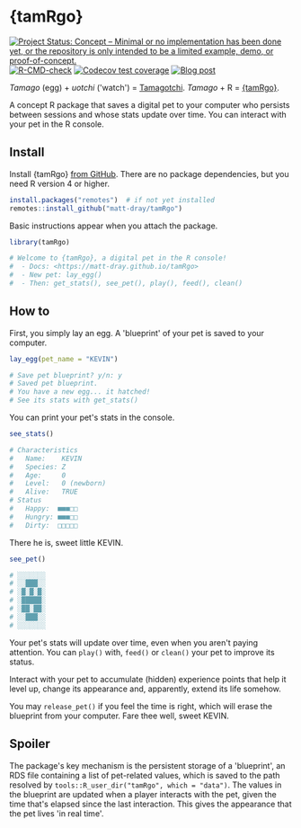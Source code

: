 
# {tamRgo}

<!-- badges: start -->
[![Project Status: Concept – Minimal or no implementation has been done yet, or the repository is only intended to be a limited example, demo, or proof-of-concept.](https://www.repostatus.org/badges/latest/concept.svg)](https://www.repostatus.org/#concept)
[![R-CMD-check](https://github.com/matt-dray/tamRgo/workflows/R-CMD-check/badge.svg)](https://github.com/matt-dray/tamRgo/actions)
[![Codecov test coverage](https://codecov.io/gh/matt-dray/tamRgo/branch/main/graph/badge.svg)](https://app.codecov.io/gh/matt-dray/tamRgo?branch=main)
[![Blog post](https://img.shields.io/badge/rostrum.blog-post-008900?labelColor=000000&logo=data%3Aimage%2Fgif%3Bbase64%2CR0lGODlhEAAQAPEAAAAAABWCBAAAAAAAACH5BAlkAAIAIf8LTkVUU0NBUEUyLjADAQAAACwAAAAAEAAQAAAC55QkISIiEoQQQgghRBBCiCAIgiAIgiAIQiAIgSAIgiAIQiAIgRAEQiAQBAQCgUAQEAQEgYAgIAgIBAKBQBAQCAKBQEAgCAgEAoFAIAgEBAKBIBAQCAQCgUAgEAgCgUBAICAgICAgIBAgEBAgEBAgEBAgECAgICAgECAQIBAQIBAgECAgICAgICAgECAQECAQICAgICAgICAgEBAgEBAgEBAgICAgICAgECAQIBAQIBAgECAgICAgIBAgECAQECAQIBAgICAgIBAgIBAgEBAgECAgECAgICAgICAgECAgECAgQIAAAQIKAAAh%2BQQJZAACACwAAAAAEAAQAAAC55QkIiESIoQQQgghhAhCBCEIgiAIgiAIQiAIgSAIgiAIQiAIgRAEQiAQBAQCgUAQEAQEgYAgIAgIBAKBQBAQCAKBQEAgCAgEAoFAIAgEBAKBIBAQCAQCgUAgEAgCgUBAICAgICAgIBAgEBAgEBAgEBAgECAgICAgECAQIBAQIBAgECAgICAgICAgECAQECAQICAgICAgICAgEBAgEBAgEBAgICAgICAgECAQIBAQIBAgECAgICAgIBAgECAQECAQIBAgICAgIBAgIBAgEBAgECAgECAgICAgICAgECAgECAgQIAAAQIKAAA7)](https://www.rostrum.blog/tags/tamRgo/)
<!-- badges: end -->

_Tamago_ (egg) + _uotchi_ ('watch') = [Tamagotchi](https://en.wikipedia.org/wiki/Tamagotchi). _Tamago_ + R = [{tamRgo}](https://github.com/matt-dray/tamRgo).

A concept R package that saves a digital pet to your computer who persists between sessions and whose stats update over time. You can interact with your pet in the R console.

## Install

Install {tamRgo} [from GitHub](https://www.github.com/matt-dray/tamRgo). There are no package dependencies, but you need R version 4 or higher.

``` r
install.packages("remotes")  # if not yet installed
remotes::install_github("matt-dray/tamRgo")
```

Basic instructions appear when you attach the package.

``` r
library(tamRgo)
```
``` r
# Welcome to {tamRgo}, a digital pet in the R console!
#  - Docs: <https://matt-dray.github.io/tamRgo>
#  - New pet: lay_egg()
#  - Then: get_stats(), see_pet(), play(), feed(), clean()
```

## How to

First, you simply lay an egg. A 'blueprint' of your pet is saved to your computer.

``` r
lay_egg(pet_name = "KEVIN")
```
``` r
# Save pet blueprint? y/n: y
# Saved pet blueprint.
# You have a new egg... it hatched!
# See its stats with get_stats()
```

You can print your pet's stats in the console.

``` r
see_stats()
```
``` r
# Characteristics
#   Name:    KEVIN
#   Species: Z
#   Age:     0
#   Level:   0 (newborn)
#   Alive:   TRUE
# Status
#   Happy:  ■■■□□ 
#   Hungry: ■■■□□
#   Dirty:  □□□□□
```

There he is, sweet little KEVIN.

``` r
see_pet()
```
``` r
# ░░░░░░░
# ░░███░░
# ░█░█░█░
# ░█████░
# ░██░██░
# ░░███░░
# ░░░░░░░
```

Your pet's stats will update over time, even when you aren't paying attention. You can `play()` with, `feed()` or `clean()` your pet to improve its status. 

Interact with your pet to accumulate (hidden) experience points that help it level up, change its appearance and, apparently, extend its life somehow.

You may `release_pet()` if you feel the time is right, which will erase the blueprint from your computer. Fare thee well, sweet KEVIN.

## Spoiler

The package's key mechanism is the persistent storage of a 'blueprint', an RDS file containing a list of pet-related values, which is saved to the path resolved by `tools::R_user_dir("tamRgo", which = "data")`. The values in the blueprint are updated when a player interacts with the pet, given the time that's elapsed since the last interaction. This gives the appearance that the pet lives 'in real time'.
